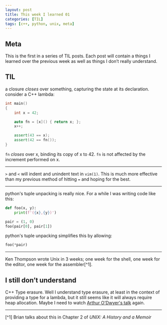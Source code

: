 ```yaml
---
layout: post
title: This week I learned 01
categories: [TIL]
tags: [c++, python, unix, meta]
---
```


## Meta
This is the first in a series of TIL posts. Each post will contain a things I learned over the previous week as well as things I don’t really understand. 

## TIL
a closure *closes* over something, capturing the state at its declaration.
consider a C++ lambda:
```c++
int main()
{
    int x = 42;

    auto fn = [x]() { return x; };
    x++;

    assert(43 == x);
    assert(42 == fn());
}
```

`fn` *closes* over x, binding its copy of x to 42. `fn` is not affected by the increment performed on x.

- - - -

`>` and `<` will indent and unindent text in `vim(1)`. This is much more effective than my previous method of hitting `=` and hoping for the best.

- - - -

python's tuple unpacking is really nice. For a while I was writing code like this:

```python
def foo(x, y):
	print(f'({x},{y})')

pair = (1, 0)
foo(pair[0], pair[1])
```

python's tuple unpacking simplifies this by allowing:

```python
foo(*pair) 
```

- - - -

Ken Thompson wrote Unix in 3 weeks; one week for the shell, one week for the editor, one week for the assembler[^1].

## I still don’t understand
C++ Type erasure. Well I understand type erasure, at least in the context of providing a type for a lambda, but it still seems like it will always require heap allocation. Maybe I need to watch [Arthur O'Dwyer's talk](https://youtu.be/tbUCHifyT24) again.

- - - -
[^1] Brian talks about this in Chapter 2 of *UNIX: A History and a Memoir*
